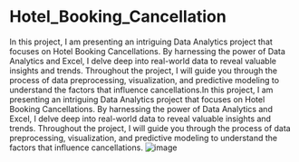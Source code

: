 # Hotel_Booking_Cancellation
In this project, I am presenting an intriguing Data Analytics project that focuses on Hotel Booking Cancellations. By harnessing the power of Data Analytics and Excel, I delve deep into real-world data to reveal valuable insights and trends. Throughout the project, I will guide you through the process of data preprocessing, visualization, and predictive modeling to understand the factors that influence cancellations.In this project, I am presenting an intriguing Data Analytics project that focuses on Hotel Booking Cancellations. By harnessing the power of Data Analytics and Excel, I delve deep into real-world data to reveal valuable insights and trends. Throughout the project, I will guide you through the process of data preprocessing, visualization, and predictive modeling to understand the factors that influence cancellations.
![image](https://github.com/tasbihaanwaradil/Hotel_Booking_Cancellation/assets/139496485/f66d8d3d-19e4-47fb-9e3d-01ddb77c448e)
